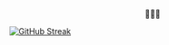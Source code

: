 <p style="text-align: center">🍓🍓🍓</p>


[![GitHub Streak](https://streak-stats.demolab.com?user=abrahampo1&theme=dark)](https://git.io/streak-stats)
